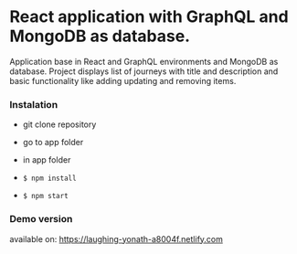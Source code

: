 # React application with GraphQL and MongoDB as database.

Application base in React and GraphQL environments and MongoDB as database.
Project displays list of journeys with title and description and basic functionality like adding updating and removing items.

### Instalation

- git clone repository
- go to app folder

- in app folder
- `$ npm install`
- `$ npm start`

### Demo version

available on: https://laughing-yonath-a8004f.netlify.com
